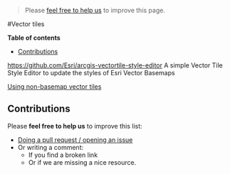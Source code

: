 > Please [feel free to help us](#contributions) to improve this page.

#Vector tiles
<!-- START doctoc generated TOC please keep comment here to allow auto update -->
<!-- DON'T EDIT THIS SECTION, INSTEAD RE-RUN doctoc TO UPDATE -->
**Table of contents**

- [Contributions](#contributions)

<!-- END doctoc generated TOC please keep comment here to allow auto update -->

https://github.com/Esri/arcgis-vectortile-style-editor
A simple Vector Tile Style Editor to update the styles of Esri Vector Basemaps

[Using non-basemap vector tiles](http://odoe.net/blog/using-non-basemap-vector-tiles/)

## Contributions
Please **feel free to help us** to improve this list:

* [Doing a pull request / opening an issue](https://github.com/hhkaos/awesome-arcgis#contributions)
* Or writing a comment:
  * If you find a broken link
  * Or if we are missing a nice resource.
